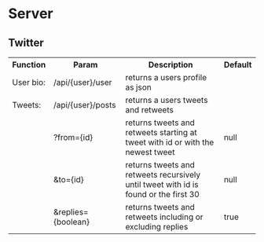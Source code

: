 # Server

## Twitter
<table>
	<tr>
		<th>Function</th>
		<th>Param</th>
		<th>Description</th>
		<th>Default</th>
	<tr>
		<td>User bio:</td>
		<td>/api/{user}/user</td>
		<td>returns a users profile as json</td>
		<td></td>
	</tr>
	<tr>
		<td>Tweets:</td>
		<td>/api/{user}/posts</td>
		<td>returns a users tweets and retweets</td>
		<td></td>
	</tr>
	<tr>
		<td></td>
		<td>?from={id}</td>
		<td>returns tweets and retweets starting at tweet with id or with the newest tweet</td>
		<td>null</td>
	</tr>
	<tr>
		<td></td>
		<td>&to={id}</td>
		<td>returns tweets and retweets recursively until tweet with id is found or the first 30</td>
		<td>null</td>
	</tr>
	<tr>
		<td></td>
		<td>&replies={boolean}</td>
		<td>returns tweets and retweets including or excluding replies</td>
		<td>true</td>
	</tr>
</table>